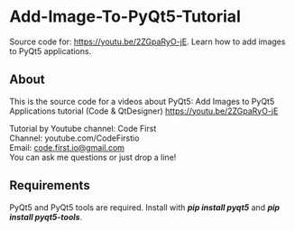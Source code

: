 # Add-Image-To-PyQt5-Tutorial
Source code for: https://youtu.be/2ZGpaRyO-jE. Learn how to add images to PyQt5 applications.

## About
This is the source code for a videos about PyQt5: Add Images to PyQt5 Applications tutorial (Code & QtDesigner) https://youtu.be/2ZGpaRyO-jE  

Tutorial by Youtube channel: Code First  
Channel: youtube.com/CodeFirstio  
Email: code.first.io@gmail.com  
You can ask me questions or just drop a line!

## Requirements
PyQt5 and PyQt5 tools are required. Install with ___pip install pyqt5___ and ___pip install pyqt5-tools___.
